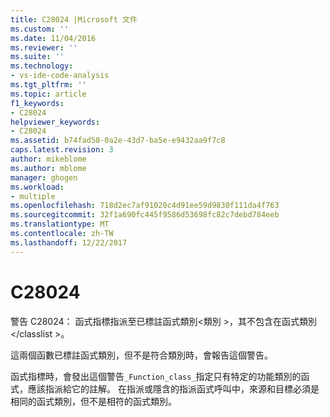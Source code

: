 ```yaml
---
title: C28024 |Microsoft 文件
ms.custom: ''
ms.date: 11/04/2016
ms.reviewer: ''
ms.suite: ''
ms.technology:
- vs-ide-code-analysis
ms.tgt_pltfrm: ''
ms.topic: article
f1_keywords:
- C28024
helpviewer_keywords:
- C28024
ms.assetid: b74fad50-0a2e-43d7-ba5e-e9432aa9f7c8
caps.latest.revision: 3
author: mikeblome
ms.author: mblome
manager: ghogen
ms.workload:
- multiple
ms.openlocfilehash: 718d2ec7af91020c4d91ee59d9830f111da4f763
ms.sourcegitcommit: 32f1a690fc445f9586d53698fc82c7debd784eeb
ms.translationtype: MT
ms.contentlocale: zh-TW
ms.lasthandoff: 12/22/2017
---
```

# <a name="c28024"></a>C28024
警告 C28024： 函式指標指派至已標註函式類別\<類別 >，其不包含在函式類別\</classlist >。  
  
 這兩個函數已標註函式類別，但不是符合類別時，會報告這個警告。  
  
 函式指標時，會發出這個警告`_Function_class_`指定只有特定的功能類別的函式，應該指派給它的註解。 在指派或隱含的指派函式呼叫中，來源和目標必須是相同的函式類別，但不是相符的函式類別。